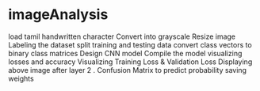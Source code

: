 # imageAnalysis
load tamil handwritten character 
Convert into grayscale
Resize image
Labeling the dataset
split training and testing data
convert class vectors to binary class matrices
Design CNN model
Compile the model
visualizing losses and accuracy
Visualizing Training Loss & Validation Loss
Displaying above image after layer 2 .
Confusion Matrix
to predict probability
saving weights
